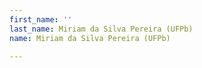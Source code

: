 ```yaml
---
first_name: ''
last_name: Miriam da Silva Pereira (UFPb)
name: Miriam da Silva Pereira (UFPb)

---
```



